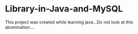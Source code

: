 # Library-in-Java-and-MySQL
This project was created while learning java...Do not look at this abomination....
